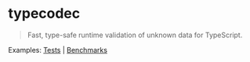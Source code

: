 # typecodec

> Fast, type-safe runtime validation of unknown data for TypeScript.

Examples: [Tests](./tests/index.test.ts) | [Benchmarks](./benchmarks/index.ts)
